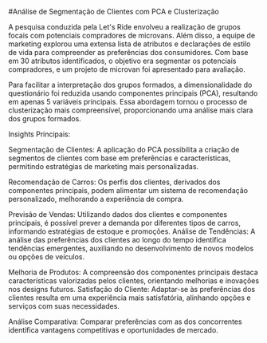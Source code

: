#Análise de Segmentação de Clientes com PCA e Clusterização

A pesquisa conduzida pela Let's Ride envolveu a realização de grupos focais com potenciais compradores de microvans. Além disso, a equipe de marketing explorou uma extensa lista de atributos e declarações de estilo de vida para compreender as preferências dos consumidores. Com base em 30 atributos identificados, o objetivo era segmentar os potenciais compradores, e um projeto de microvan foi apresentado para avaliação.

Para facilitar a interpretação dos grupos formados, a dimensionalidade do questionário foi reduzida usando componentes principais (PCA), resultando em apenas 5 variáveis principais. Essa abordagem tornou o processo de clusterização mais compreensível, proporcionando uma análise mais clara dos grupos formados.

Insights Principais:

Segmentação de Clientes:
A aplicação do PCA possibilita a criação de segmentos de clientes com base em preferências e características, permitindo estratégias de marketing mais personalizadas.

Recomendação de Carros:
Os perfis dos clientes, derivados dos componentes principais, podem alimentar um sistema de recomendação personalizado, melhorando a experiência de compra.

Previsão de Vendas:
Utilizando dados dos clientes e componentes principais, é possível prever a demanda por diferentes tipos de carros, informando estratégias de estoque e promoções.
Análise de Tendências:
A análise das preferências dos clientes ao longo do tempo identifica tendências emergentes, auxiliando no desenvolvimento de novos modelos ou opções de veículos.

Melhoria de Produtos:
A compreensão dos componentes principais destaca características valorizadas pelos clientes, orientando melhorias e inovações nos designs futuros.
Satisfação do Cliente:
Adaptar-se às preferências dos clientes resulta em uma experiência mais satisfatória, alinhando opções e serviços com suas necessidades.

Análise Comparativa:
Comparar preferências com as dos concorrentes identifica vantagens competitivas e oportunidades de mercado.
